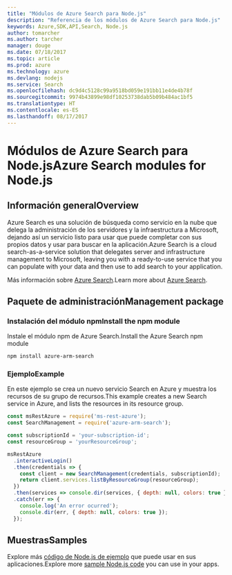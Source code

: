 ```yaml
---
title: "Módulos de Azure Search para Node.js"
description: "Referencia de los módulos de Azure Search para Node.js"
keywords: Azure,SDK,API,Search, Node.js
author: tomarcher
ms.author: tarcher
manager: douge
ms.date: 07/18/2017
ms.topic: article
ms.prod: azure
ms.technology: azure
ms.devlang: nodejs
ms.service: Search
ms.openlocfilehash: dc9d4c5128c99a9518bd059e191bb11e4de4b78f
ms.sourcegitcommit: 9974b43899e98df10253738dab5b09b484ac1bf5
ms.translationtype: HT
ms.contentlocale: es-ES
ms.lasthandoff: 08/17/2017
---
```

# <a name="azure-search-modules-for-nodejs"></a><span data-ttu-id="307d8-104">Módulos de Azure Search para Node.js</span><span class="sxs-lookup"><span data-stu-id="307d8-104">Azure Search modules for Node.js</span></span>

## <a name="overview"></a><span data-ttu-id="307d8-105">Información general</span><span class="sxs-lookup"><span data-stu-id="307d8-105">Overview</span></span>

<span data-ttu-id="307d8-106">Azure Search es una solución de búsqueda como servicio en la nube que delega la administración de los servidores y la infraestructura a Microsoft, dejando así un servicio listo para usar que puede completar con sus propios datos y usar para buscar en la aplicación.</span><span class="sxs-lookup"><span data-stu-id="307d8-106">Azure Search is a cloud search-as-a-service solution that delegates server and infrastructure management to Microsoft, leaving you with a ready-to-use service that you can populate with your data and then use to add search to your application.</span></span>

<span data-ttu-id="307d8-107">Más información sobre [Azure Search](https://docs.microsoft.com/azure/search/search-what-is-azure-search).</span><span class="sxs-lookup"><span data-stu-id="307d8-107">Learn more about [Azure Search](https://docs.microsoft.com/azure/search/search-what-is-azure-search).</span></span>

## <a name="management-package"></a><span data-ttu-id="307d8-108">Paquete de administración</span><span class="sxs-lookup"><span data-stu-id="307d8-108">Management package</span></span>

### <a name="install-the-npm-module"></a><span data-ttu-id="307d8-109">Instalación del módulo npm</span><span class="sxs-lookup"><span data-stu-id="307d8-109">Install the npm module</span></span>

<span data-ttu-id="307d8-110">Instale el módulo npm de Azure Search.</span><span class="sxs-lookup"><span data-stu-id="307d8-110">Install the Azure Search npm module</span></span>

```bash
npm install azure-arm-search
```

### <a name="example"></a><span data-ttu-id="307d8-111">Ejemplo</span><span class="sxs-lookup"><span data-stu-id="307d8-111">Example</span></span>

<span data-ttu-id="307d8-112">En este ejemplo se crea un nuevo servicio Search en Azure y muestra los recursos de su grupo de recursos.</span><span class="sxs-lookup"><span data-stu-id="307d8-112">This example creates a new Search service in Azure, and lists the resources in its resource group.</span></span>

```javascript
const msRestAzure = require('ms-rest-azure');
const SearchManagement = require('azure-arm-search');

const subscriptionId = 'your-subscription-id';
const resourceGroup = 'yourResourceGroup';

msRestAzure
  .interactiveLogin()
  .then(credentials => {
    const client = new SearchManagement(credentials, subscriptionId);
    return client.services.listByResourceGroup(resourceGroup);
  })
  .then(services => console.dir(services, { depth: null, colors: true }))
  .catch(err => {
    console.log('An error ocurred');
    console.dir(err, { depth: null, colors: true });
  });
```

## <a name="samples"></a><span data-ttu-id="307d8-113">Muestras</span><span class="sxs-lookup"><span data-stu-id="307d8-113">Samples</span></span>

<span data-ttu-id="307d8-114">Explore más [código de Node.js de ejemplo](https://azure.microsoft.com/resources/samples/?platform=nodejs) que puede usar en sus aplicaciones.</span><span class="sxs-lookup"><span data-stu-id="307d8-114">Explore more [sample Node.js code](https://azure.microsoft.com/resources/samples/?platform=nodejs) you can use in your apps.</span></span>

